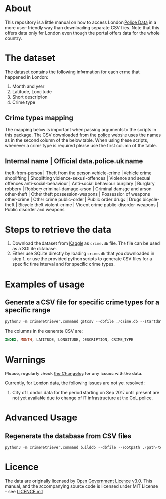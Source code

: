 # About
This repository is a little manual on how to access London [Police Data](https://data.police.uk/) in a more user-friendly way than downloading separate CSV files. Note that this offers data only for London even though the portal offers data for the whole country.

# The dataset
The dataset contains the following information for each crime that happened in London:
1. Month and year
2. Latitude, Longitude
3. Short description
4. Crime type

## Crime types mapping

The mapping below is important when passing arguments to the scripts in this package. The CSV downloaded from the [police](data.police.uk)
website uses the names as in the second column of the below table. When using these scripts, whenever a crime type is required
please use the first column of the table.

Internal name               |         Official data.police.uk name
---------------------------------------------------------------------
theft-from-person           |         Theft from the person
vehicle-crime               |         Vehicle crime
shoplifting                 |         Shoplifting
violence-sexual-offences    |         Violence and sexual offences
anti-social-behaviour       |         Anti-social behaviour
burglary                    |         Burglary
robbery                     |         Robbery
criminal-damage-arson       |         Criminal damage and arson
other-theft                 |         Other theft
possession-weapons          |         Possession of weapons
other-crime                 |         Other crime
public-order                |         Public order
drugs                       |         Drugs
bicycle-theft               |         Bicycle theft
violent-crime               |         Violent crime
public-disorder-weapons     |         Public disorder and weapons
        
        

# Steps to retrieve the data
1. Download the dataset from [Kaggle](kaggle.com/jp2011/london-crime) as `crime.db` file. The file can be used as a SQLite database.
2. Either use SQLite directly by loading `crime.db` that you downloaded in step 1, or use the provided python scripts to generate CSV files for a specific time interval and for specific crime types.

# Examples of usage

## Generate a CSV file for specific crime types for a specific range
```python
python3 -m crimeretriever.command getcsv --dbfile ./crime.db --startdate 2015-01-01 --enddate 2015-01-31 --crimetypes burglary theft-from-person --outfile 'export.csv'
```

The columns in the generate CSV are: 
```sql
INDEX, MONTH, LATITUDE, LONGITUDE, DESCRIPTION, CRIME_TYPE
```


# Warnings
Please, regularly check [the Changelog](https://data.police.uk/changelog/) for any issues with the data.

Currently, for London data, the following issues are not yet resolved:
1. City of London data for the period starting on Sep 2017 until present are not yet available due to change of IT infrastructure at the CoL police.

# Advanced Usage
## Regenerate the database from CSV files
```python
python3 -m crimeretriever.command builddb --dbfile --rootpath ./path-to-folder-with-uk-police-csvs
```

# Licence
The data are originally licensed by [Open Government Licence v3.0](https://www.nationalarchives.gov.uk/doc/open-government-licence/version/3/). This manual, and the accompanying source code is licensed under MIT License - see [LICENCE.md](./LICENCE.md)
